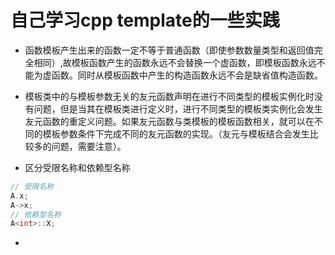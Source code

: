 # 自己学习cpp template的一些实践

- 函数模板产生出来的函数一定不等于普通函数（即使参数数量类型和返回值完全相同）,故模板函数产生的函数永远不会替换一个虚函数，即模板函数永远不能为虚函数。同时从模板函数中产生的构造函数永远不会是缺省值构造函数。

- 模板类中的与模板参数无关的友元函数声明在进行不同类型的模板实例化时没有问题，但是当其在模板类进行定义时，进行不同类型的模板类实例化会发生友元函数的重定义问题。如果友元函数与类模板的模板函数相关，就可以在不同的模板参数条件下完成不同的友元函数的实现。（友元与模板结合会发生比较多的问题，需要注意）。

- 区分受限名称和依赖型名称
 ```cpp
// 受限名称
A.x;
A->x;
// 依赖型名称
A<int>::X;
 ```

-

